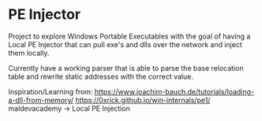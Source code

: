 # PE Injector
Project to explore Windows Portable Executables with the goal of having a Local PE Injector that can pull exe's and dlls over the network and inject them locally. 

Currently have a working parser that is able to parse the base relocation table and rewrite static addresses with the correct value. 

Inspiration/Learning from: 
https://www.joachim-bauch.de/tutorials/loading-a-dll-from-memory/
https://0xrick.github.io/win-internals/pe1/
maldevacademy -> Local PE Injection
